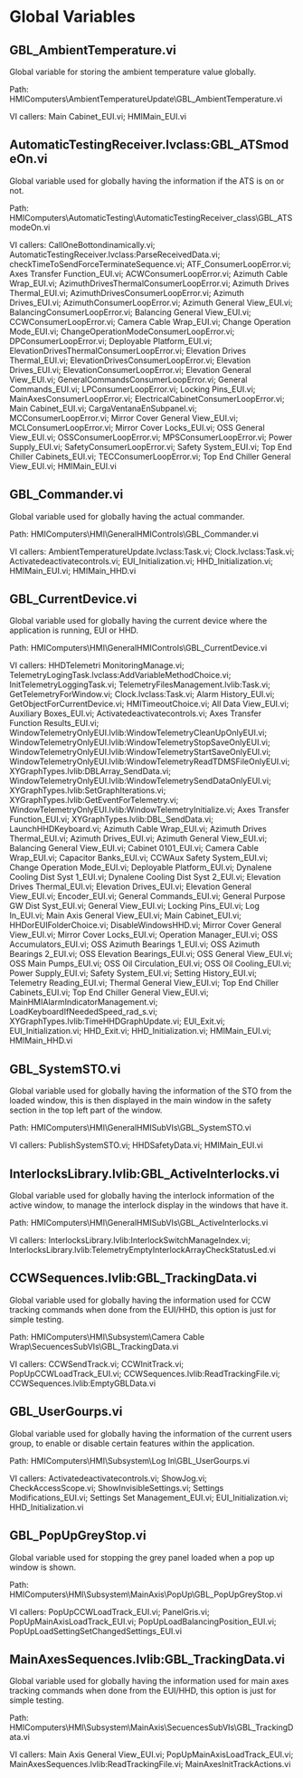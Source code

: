 # Global Variables

## GBL_AmbientTemperature.vi

Global variable for storing the ambient temperature value globally.

Path: HMIComputers\AmbientTemperatureUpdate\GBL_AmbientTemperature.vi

VI callers: Main Cabinet_EUI.vi; HMIMain_EUI.vi

## AutomaticTestingReceiver.lvclass:GBL_ATSmodeOn.vi

Global variable used for globally having the information if the ATS is on or not.

Path: HMIComputers\AutomaticTesting\AutomaticTestingReceiver_class\GBL_ATSmodeOn.vi

VI callers: CallOneBottondinamically.vi; AutomaticTestingReceiver.lvclass:ParseReceivedData.vi; checkTimeToSendForceTerminateSequence.vi; ATF_ConsumerLoopError.vi; Axes Transfer Function_EUI.vi; ACWConsumerLoopError.vi; Azimuth Cable Wrap_EUI.vi; AzimuthDrivesThermalConsumerLoopError.vi; Azimuth Drives Thermal_EUI.vi; AzimuthDrivesConsumerLoopError.vi; Azimuth Drives_EUI.vi; AzimuthConsumerLoopError.vi; Azimuth General View_EUI.vi; BalancingConsumerLoopError.vi; Balancing General View_EUI.vi; CCWConsumerLoopError.vi; Camera Cable Wrap_EUI.vi; Change Operation Mode_EUI.vi; ChangeOperationModeConsumerLoopError.vi; DPConsumerLoopError.vi; Deployable Platform_EUI.vi; ElevationDrivesThermalConsumerLoopError.vi; Elevation Drives Thermal_EUI.vi; ElevationDrivesConsumerLoopError.vi; Elevation Drives_EUI.vi; ElevationConsumerLoopError.vi; Elevation General View_EUI.vi; GeneralCommandsConsumerLoopError.vi; General Commands_EUI.vi; LPConsumerLoopError.vi; Locking Pins_EUI.vi; MainAxesConsumerLoopError.vi; ElectricalCabinetConsumerLoopError.vi; Main Cabinet_EUI.vi; CargaVentanaEnSubpanel.vi; MCConsumerLoopError.vi; Mirror Cover General View_EUI.vi; MCLConsumerLoopError.vi; Mirror Cover Locks_EUI.vi; OSS General View_EUI.vi; OSSConsumerLoopError.vi; MPSConsumerLoopError.vi; Power Supply_EUI.vi; SafetyConsumerLoopError.vi; Safety System_EUI.vi; Top End Chiller Cabinets_EUI.vi; TECConsumerLoopError.vi; Top End Chiller General View_EUI.vi; HMIMain_EUI.vi

## GBL_Commander.vi

Global variable used for globally having the actual commander.

Path: HMIComputers\HMI\GeneralHMIControls\GBL_Commander.vi

VI callers: AmbientTemperatureUpdate.lvclass:Task.vi; Clock.lvclass:Task.vi; Activatedeactivatecontrols.vi; EUI_Initialization.vi; HHD_Initialization.vi; HMIMain_EUI.vi; HMIMain_HHD.vi

## GBL_CurrentDevice.vi

Global variable used for globally having the current device where the application is running, EUI or HHD.

Path: HMIComputers\HMI\GeneralHMIControls\GBL_CurrentDevice.vi

VI callers: HHDTelemetri MonitoringManage.vi; TelemetryLogingTask.lvclass:AddVariableMethodChoice.vi; InitTelemetryLoggingTask.vi; TelemetryFilesManagement.lvlib:Task.vi; GetTelemetryForWindow.vi; Clock.lvclass:Task.vi; Alarm History_EUI.vi; GetObjectForCurrentDevice.vi; HMITimeoutChoice.vi; All Data View_EUI.vi; Auxiliary Boxes_EUI.vi; Activatedeactivatecontrols.vi; Axes Transfer Function Results_EUI.vi; WindowTelemetryOnlyEUI.lvlib:WindowTelemetryCleanUpOnlyEUI.vi; WindowTelemetryOnlyEUI.lvlib:WindowTelemetryStopSaveOnlyEUI.vi; WindowTelemetryOnlyEUI.lvlib:WindowTelemetryStartSaveOnlyEUI.vi; WindowTelemetryOnlyEUI.lvlib:WindowTelemetryReadTDMSFileOnlyEUI.vi; XYGraphTypes.lvlib:DBLArray_SendData.vi; WindowTelemetryOnlyEUI.lvlib:WindowTelemetrySendDataOnlyEUI.vi; XYGraphTypes.lvlib:SetGraphIterations.vi; XYGraphTypes.lvlib:GetEventForTelemetry.vi; WindowTelemetryOnlyEUI.lvlib:WindowTelemetryInitialize.vi; Axes Transfer Function_EUI.vi; XYGraphTypes.lvlib:DBL_SendData.vi; LaunchHHDKeyboard.vi; Azimuth Cable Wrap_EUI.vi; Azimuth Drives Thermal_EUI.vi; Azimuth Drives_EUI.vi; Azimuth General View_EUI.vi; Balancing General View_EUI.vi; Cabinet 0101_EUI.vi; Camera Cable Wrap_EUI.vi; Capacitor Banks_EUI.vi; CCWAux Safety System_EUI.vi; Change Operation Mode_EUI.vi; Deployable Platform_EUI.vi; Dynalene Cooling Dist Syst 1_EUI.vi; Dynalene Cooling Dist Syst 2_EUI.vi; Elevation Drives Thermal_EUI.vi; Elevation Drives_EUI.vi; Elevation General View_EUI.vi; Encoder_EUI.vi; General Commands_EUI.vi; General Purpose GW Dist Syst_EUI.vi; General View_EUI.vi; Locking Pins_EUI.vi; Log In_EUI.vi; Main Axis General View_EUI.vi; Main Cabinet_EUI.vi; HHDorEUIFolderChoice.vi; DisableWindowsHHD.vi; Mirror Cover General View_EUI.vi; Mirror Cover Locks_EUI.vi; Operation Manager_EUI.vi; OSS Accumulators_EUI.vi; OSS Azimuth Bearings 1_EUI.vi; OSS Azimuth Bearings 2_EUI.vi; OSS Elevation Bearings_EUI.vi; OSS General View_EUI.vi; OSS Main Pumps_EUI.vi; OSS Oil Circulation_EUI.vi; OSS Oil Cooling_EUI.vi; Power Supply_EUI.vi; Safety System_EUI.vi; Setting History_EUI.vi; Telemetry Reading_EUI.vi; Thermal General View_EUI.vi; Top End Chiller Cabinets_EUI.vi; Top End Chiller General View_EUI.vi; MainHMIAlarmIndicatorManagement.vi; LoadKeyboardIfNeededSpeed_rad_s.vi; XYGraphTypes.lvlib:TimeHHDGraphUpdate.vi; EUI_Exit.vi; EUI_Initialization.vi; HHD_Exit.vi; HHD_Initialization.vi; HMIMain_EUI.vi; HMIMain_HHD.vi

## GBL_SystemSTO.vi

Global variable used for globally having the information of the STO from the loaded window, this is then displayed in the main window in the safety section in the top left part of the window.

Path: HMIComputers\HMI\GeneralHMISubVIs\GBL_SystemSTO.vi

VI callers: PublishSystemSTO.vi; HHDSafetyData.vi; HMIMain_EUI.vi

## InterlocksLibrary.lvlib:GBL_ActiveInterlocks.vi

Global variable used for globally having the interlock information of the active window, to manage the interlock display in the windows that have it.

Path: HMIComputers\HMI\GeneralHMISubVIs\GBL_ActiveInterlocks.vi

VI callers: InterlocksLibrary.lvlib:InterlockSwitchManageIndex.vi; InterlocksLibrary.lvlib:TelemetryEmptyInterlockArrayCheckStatusLed.vi

## CCWSequences.lvlib:GBL_TrackingData.vi

Global variable used for globally having the information used for CCW tracking commands when done from the EUI/HHD, this option is just for simple testing.

Path: HMIComputers\HMI\Subsystem\Camera Cable Wrap\SecuencesSubVIs\GBL_TrackingData.vi

VI callers: CCWSendTrack.vi; CCWInitTrack.vi; PopUpCCWLoadTrack_EUI.vi; CCWSequences.lvlib:ReadTrackingFile.vi; CCWSequences.lvlib:EmptyGBLData.vi

## GBL_UserGourps.vi

Global variable used for globally having the information of the current users group, to enable or disable certain features within the application.

Path: HMIComputers\HMI\Subsystem\Log In\GBL_UserGourps.vi

VI callers: Activatedeactivatecontrols.vi; ShowJog.vi; CheckAccessScope.vi; ShowInvisibleSettings.vi; Settings Modifications_EUI.vi; Settings Set Management_EUI.vi; EUI_Initialization.vi; HHD_Initialization.vi

## GBL_PopUpGreyStop.vi

Global variable used for stopping the grey panel loaded when a pop up window is shown.

Path: HMIComputers\HMI\Subsystem\MainAxis\PopUp\GBL_PopUpGreyStop.vi

VI callers: PopUpCCWLoadTrack_EUI.vi; PanelGris.vi; PopUpMainAxisLoadTrack_EUI.vi; PopUpLoadBalancingPosition_EUI.vi; PopUpLoadSettingSetChangedSettings_EUI.vi

## MainAxesSequences.lvlib:GBL_TrackingData.vi

Global variable used for globally having the information used for main axes tracking commands when done from the EUI/HHD, this option is just for simple testing.

Path: HMIComputers\HMI\Subsystem\MainAxis\SecuencesSubVIs\GBL_TrackingData.vi

VI callers: Main Axis General View_EUI.vi; PopUpMainAxisLoadTrack_EUI.vi; MainAxesSequences.lvlib:ReadTrackingFile.vi; MainAxesInitTrackActions.vi

